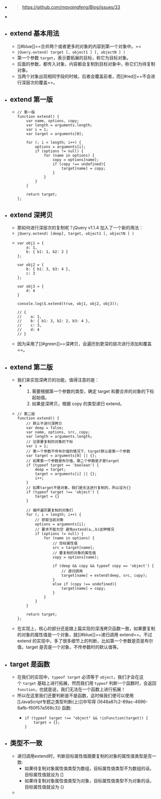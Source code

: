 - > https://github.com/mqyqingfeng/Blog/issues/33
-
- ## extend 基本用法
	- [[#blue]]==合并两个或者更多的对象的内容到第一个对象中。==
	- `jQuery.extend( target [, object1 ] [, objectN ] )`
	- 第一个参数 `target`，表示要拓展的目标，称它为目标对象。
	- 后面的参数，都传入对象，内容都会复制到目标对象中，称它们为待复制对象。
	- 当两个对象出现相同字段的时候，后者会覆盖前者，而[[#red]]==不会进行深层次的覆盖==。
- ## extend 第一版
	- ```
	  // 第一版
	  function extend() {
	      var name, options, copy;
	      var length = arguments.length;
	      var i = 1;
	      var target = arguments[0];
	  
	      for (; i < length; i++) {
	          options = arguments[i];
	          if (options != null) {
	              for (name in options) {
	                  copy = options[name];
	                  if (copy !== undefined){
	                      target[name] = copy;
	                  }
	              }
	          }
	      }
	  
	      return target;
	  };
	  ```
- ## extend 深拷贝
	- 那如何进行深层次的复制呢？jQuery v1.1.4 加入了一个新的用法：
	- `jQuery.extend( [deep], target, object1 [, objectN ] )`
	- ```
	  var obj1 = {
	      a: 1,
	      b: { b1: 1, b2: 2 }
	  };
	  
	  var obj2 = {
	      b: { b1: 3, b3: 4 },
	      c: 3
	  };
	  
	  var obj3 = {
	      d: 4
	  }
	  
	  console.log($.extend(true, obj1, obj2, obj3));
	  
	  // {
	  //    a: 1,
	  //    b: { b1: 3, b2: 2, b3: 4 },
	  //    c: 3,
	  //    d: 4
	  // }
	  ```
	- 因为采用了[[#green]]==深拷贝，会遍历到更深的层次进行添加和覆盖==。
- ## extend 第二版
	- 我们来实现深拷贝的功能，值得注意的是：
		- 1. 需要根据第一个参数的类型，确定 target 和要合并的对象的下标起始值。
		  2. 如果是深拷贝，根据 copy 的类型递归 extend。
	- ```
	  // 第二版
	  function extend() {
	      // 默认不进行深拷贝
	      var deep = false;
	      var name, options, src, copy;
	      var length = arguments.length;
	      // 记录要复制的对象的下标
	      var i = 1;
	      // 第一个参数不传布尔值的情况下，target默认是第一个参数
	      var target = arguments[0] || {};
	      // 如果第一个参数是布尔值，第二个参数是才是target
	      if (typeof target == 'boolean') {
	          deep = target;
	          target = arguments[i] || {};
	          i++;
	      }
	      // 如果target不是对象，我们是无法进行复制的，所以设为{}
	      if (typeof target !== 'object') {
	          target = {}
	      }
	  
	      // 循环遍历要复制的对象们
	      for (; i < length; i++) {
	          // 获取当前对象
	          options = arguments[i];
	          // 要求不能为空 避免extend(a,,b)这种情况
	          if (options != null) {
	              for (name in options) {
	                  // 目标属性值
	                  src = target[name];
	                  // 要复制的对象的属性值
	                  copy = options[name];
	  
	                  if (deep && copy && typeof copy == 'object') {
	                      // 递归调用
	                      target[name] = extend(deep, src, copy);
	                  }
	                  else if (copy !== undefined){
	                      target[name] = copy;
	                  }
	              }
	          }
	      }
	  
	      return target;
	  };
	  ```
	- 在实现上，核心的部分还是跟上篇实现的深浅拷贝函数一致，如果要复制的对象的属性值是一个对象，就[[#blue]]==递归调用 extend==。不过 extend 的实现中，多了很多细节上的判断，比如第一个参数是否是布尔值，target 是否是一个对象，不传参数时的默认值等。
- ## target 是函数
	- 在我们的实现中，`typeof target` 必须等于 `object`，我们才会在这个 `target` 基础上进行拓展，然而我们用 `typeof` 判断一个函数时，会返回`function`，也就是说，我们无法在一个函数上进行拓展！
	- 所以在这里我们还要判断是不是函数，这时候我们便可以使用[[JavaScript专题之类型判断(上)]]中写得 ((648a87c2-89ac-4696-8afb-f60f57a568c3)) 函数:
		- ```
		  if (typeof target !== "object" && !isFunction(target)) {
		      target = {};
		  }
		  ```
- ## 类型不一致
	- 递归调用extend时，判断目标属性值跟要复制的对象的属性值类型是否一致:
		- 如果待复制对象属性值类型为数组，目标属性值类型不为数组的话，目标属性值就设为 []
		- 如果待复制对象属性值类型为对象，目标属性值类型不为对象的话，目标属性值就设为 {}
	-